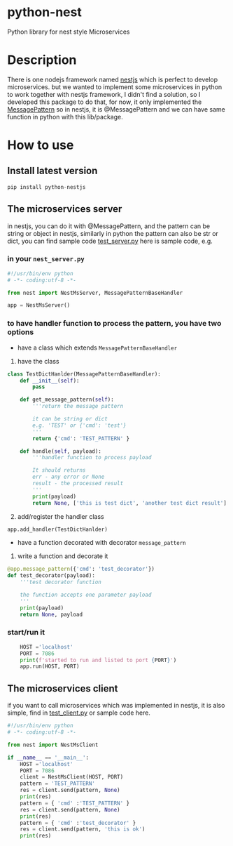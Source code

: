 # python-nest
Python library for nest style Microservices

# Description

There is one nodejs framework named [nestjs](https://nestjs.com) which is perfect to develop microservices. but we wanted to
implement some microservices in python to work together with nestjs framework, I didn't find a solution, so I developed this 
package to do that, for now, it only implemented the [MessagePattern](https://docs.nestjs.com/microservices/basics#request-response) 
so in nestjs, it is @MessagePattern and we can have same function in python with this lib/package.


# How to use

## Install latest version
```python
pip install python-nestjs
```
## The microservices server

in nestjs, you can do it with @MessagePattern, and the pattern can be string or object in nestjs, similarly
in python the pattern can also be str or dict, you can find sample code [test_server.py](test/test_server.py)
here is sample code, e.g.

### in your `nest_server.py`
```python
#!/usr/bin/env python
# -*- coding:utf-8 -*-

from nest import NestMsServer, MessagePatternBaseHandler

app = NestMsServer()

```

### to have handler function to process the pattern, you have two options
* have a class which extends `MessagePatternBaseHandler` 

1. have the class
```python
class TestDictHanlder(MessagePatternBaseHandler):
    def __init__(self):
        pass

    def get_message_pattern(self):
        '''return the message pattern

        it can be string or dict
        e.g. 'TEST' or {'cmd': 'test'}
        '''
        return {'cmd': 'TEST_PATTERN' }

    def handle(self, payload):
        '''handler function to process payload

        It should returns
        err - any error or None
        result - the processed result
        '''
        print(payload)
        return None, ['this is test dict', 'another test dict result']
```
2. add/register the handler class
```python
app.add_handler(TestDictHanlder)
```

* have a function decorated with decorator `message_pattern`
1. write a function and decorate it
```python
@app.message_pattern({'cmd': 'test_decorator'})
def test_decorator(payload):
    '''test decorator function

    the function accepts one parameter payload
    '''
    print(payload)
    return None, payload
```
### start/run it
```python
    HOST ='localhost'
    PORT = 7086
    print(f'started to run and listed to port {PORT}')
    app.run(HOST, PORT)
```

## The microservices client

if you want to call microservices which was implemented in nestjs, it is also simple, find in [test_client.py](test/test_client.py)
or sample code here.
```python
#!/usr/bin/env python
# -*- coding:utf-8 -*-

from nest import NestMsClient

if __name__ == '__main__':
    HOST ='localhost'
    PORT = 7086
    client = NestMsClient(HOST, PORT)
    pattern = 'TEST_PATTERN'
    res = client.send(pattern, None)
    print(res)
    pattern = { 'cmd' :'TEST_PATTERN' }
    res = client.send(pattern, None)
    print(res)
    pattern = { 'cmd' :'test_decorator' }
    res = client.send(pattern, 'this is ok')
    print(res)
```

